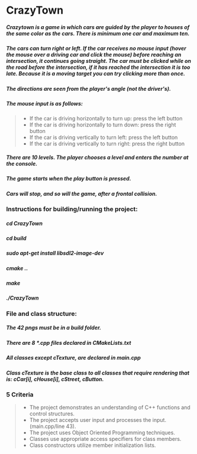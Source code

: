 # CrazyTown 
 ##### Crazytown is a game in which cars are guided by the player to houses of the same color as the cars. There is minimum one car and maximum ten.  
 ##### The cars can turn right or left. If the car receives no mouse input (hover the mouse over a driving car and click the mouse) before reaching an intersection, it continues going straight. The car must be clicked while on the road before the intersection, if it has reached the intersection it is too late. Because it is a moving target you can try clicking more than once. 
 ##### The directions are seen from the player's angle (not the driver's).  
 ##### The mouse input is as follows:
> - If the car is driving horizontally to turn up: press the left button
> - If the car is driving horizontally to turn down: press the right button
> - If the car is driving vertically to turn left: press the left button
> - If the car is driving vertically to turn right: press the right button
##### There are 10 levels. The player chooses a level and enters the number at the console. 
##### The game starts when the play button is pressed.
##### Cars will stop, and so will the game, after a frontal collision.

### Instructions for building/running the project:
##### cd CrazyTown
##### cd build
##### sudo apt-get install libsdl2-image-dev
##### cmake ..
##### make
##### ./CrazyTown

### File and class structure:
##### The 42 pngs must be in a build folder.
##### There are 8 *.cpp files declared in CMakeLists.txt
##### All classes except cTexture, are declared in main.cpp
##### Class cTexture is the base class to all classes that require rendering that is: cCar[i], cHouse[i], cStreet, cButton.

### 5 Criteria
> - The project demonstrates an understanding of C++ functions and control structures.
> - The project accepts user input and processes the input. (main.cpp/line 43).
> - The project uses Object Oriented Programming techniques.
> - Classes use appropriate access specifiers for class members.
> - Class constructors utilize member initialization lists.
